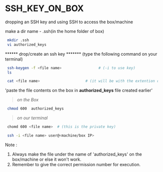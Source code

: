 # SSH_KEY_ON_BOX

dropping an SSH key and using SSH to access the box/machine

make a dir name - .ssh(in the home folder of box)
```bash
 mkdir .ssh
 vi authorized_keys
```

****** drop/create an ssh key ******* (type the following command on your terminal)
```bash
 ssh-keygen -f <file name>  			   # (-i to use key)
 ls 

 cat <file name>                     # (it will be with the extention of .pub)
```
'paste the file contents on the box in **authorized_keys** file created earlier'
> *on the Box*
```bash
 chmod 600  authorized_keys
```
> *on our terminal*
```bash
 chomd 600 <file name>  # (this is the private key)

 ssh -i <file name> user@<machine/box IP>

```

Note : 
1. Always make the file under the name of 'authorized_keys' on the box/machine or else it won't work.
2. Remember to give the correct permission number for execution. 





